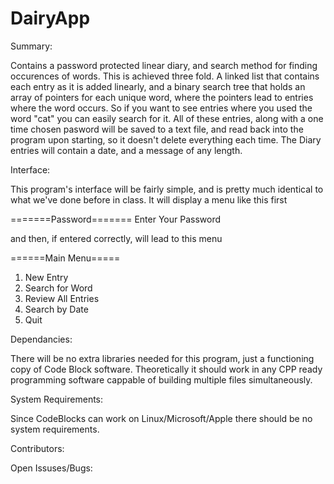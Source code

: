 # DairyApp

Summary:

Contains a password protected linear diary, and search method for finding occurences of words. This is achieved three fold. A linked list that contains each entry as it is added linearly, and a binary search tree that holds an array of pointers for each unique word, where the pointers lead to entries where the word occurs. So if you want to see entries where you used the word "cat" you can easily search for it. All of these entries, along with a one time chosen pasword will be saved to a text file, and read back into the program upon starting, so it doesn't delete everything each time. The Diary entries will contain a date, and a message of any length.


Interface:

This program's interface will be fairly simple, and is pretty much identical to what we've done before in class. It will display a menu like this first

=======Password=======
Enter Your Password

and then, if entered correctly, will lead to this menu


======Main Menu=====
1. New Entry
2. Search for Word
3. Review All Entries
4. Search by Date
3. Quit

Dependancies:

There will be no extra libraries needed for this program, just a functioning copy of Code Block software. Theoretically it should work in any CPP ready programming software cappable of building multiple files simultaneously.


System Requirements:

Since CodeBlocks can work on Linux/Microsoft/Apple there should be no system requirements.

Contributors:


Open Issuses/Bugs:


